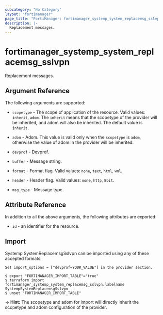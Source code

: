 ```yaml
---
subcategory: "No Category"
layout: "fortimanager"
page_title: "FortiManager: fortimanager_systemp_system_replacemsg_sslvpn"
description: |-
  Replacement messages.
---
```


# fortimanager_systemp_system_replacemsg_sslvpn
Replacement messages.

## Argument Reference


The following arguments are supported:

* `scopetype` - The scope of application of the resource. Valid values: `inherit`, `adom`. The `inherit` means that the scopetype of the provider will be inherited, and adom will also be inherited. The default value is `inherit`.
* `adom` - Adom. This value is valid only when the `scopetype` is `adom`, otherwise the value of adom in the provider will be inherited.
* `devprof` - Devprof.

* `buffer` - Message string.
* `format` - Format flag. Valid values: `none`, `text`, `html`, `wml`.

* `header` - Header flag. Valid values: `none`, `http`, `8bit`.

* `msg_type` - Message type.


## Attribute Reference

In addition to all the above arguments, the following attributes are exported:
* `id` - an identifier for the resource.

## Import

Systemp SystemReplacemsgSslvpn can be imported using any of these accepted formats:
```
Set import_options = ["devprof=YOUR_VALUE"] in the provider section.

$ export "FORTIMANAGER_IMPORT_TABLE"="true"
$ terraform import fortimanager_systemp_system_replacemsg_sslvpn.labelname SystempSystemReplacemsgSslvpn
$ unset "FORTIMANAGER_IMPORT_TABLE"
```
-> **Hint:** The scopetype and adom for import will directly inherit the scopetype and adom configuration of the provider.
